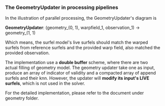 ### The GeometryUpdater in processing pipelines
In the illustration of parallel processing, the GeometryUpdater's diagram is

**GeometryUpdater**: (geometry\_(0, 1), warpfield\_1, observation\_1) -> geometry\_(1, 1)

Which means, the surfel model's live surfels should match the warped surfels from reference surfels and the provided warp field, also matched the provided observation. 

The implementation use a **double buffer** scheme, where there are two actual filling of geometry model. The geometry updater take one as input, produce an array of indicator of validity and a compacted array of append surfels and their knn. However, the updater will **modify its input's LIVE surfels**, which is not used in the solver.

For the detailed implementation, please refer to the document under geometry folder.